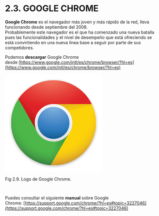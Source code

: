 
# 2.3. GOOGLE CHROME

**Google Chrome** es el navegador más joven y más rápido de la red, lleva funcionando desde septiembre del 2008.<br/>Probablemente este navegador es el que ha comenzado una nueva batalla pues las funcionalidades y el nivel de desempeño que está ofreciendo se está convirtiendo en una nueva línea base a seguir por parte de sus competidores.

Podemos **descargar** Google Chrome desde [https://www.google.com/intl/es/chrome/browser/?hl=es](https://www.google.com/intl/es/chrome/browser/?hl=es)


![](img/chrome-logo.png)

Fig 2.9. Logo de Google Chrome.

 

Puedes consultar el siguiente **manual** sobre Google Chrome: [https://support.google.com/chrome/?hl=es#topic=3227046](https://support.google.com/chrome/?hl=es#topic=3227046)

